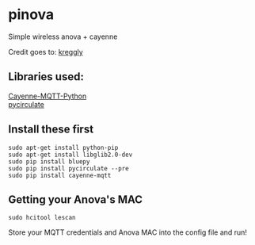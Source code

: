 # pinova
Simple wireless anova + cayenne

Credit goes to: [kreggly](http://community.mydevices.com/t/connecting-the-anova-precision-cooker-to-cayenne/3670)

## Libraries used:
[Cayenne-MQTT-Python](https://github.com/myDevicesIoT/Cayenne-MQTT-Python/)  
[pycirculate](https://github.com/erikcw/pycirculate)

## Install these first
```
sudo apt-get install python-pip
sudo apt-get install libglib2.0-dev
sudo pip install bluepy
sudo pip install pycirculate --pre
sudo pip install cayenne-mqtt
```

## Getting your Anova's MAC
`sudo hcitool lescan`

Store your MQTT credentials and Anova MAC into the config file and run!

